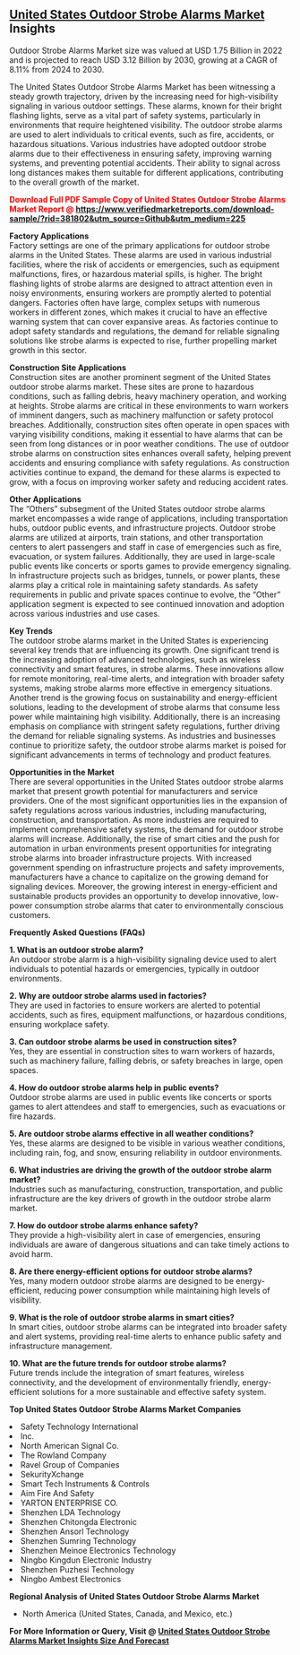 <h2><a href="https://www.verifiedmarketreports.com/download-sample/?rid=381802&amp;utm_source=Github&amp;utm_medium=225" target="_blank">United States Outdoor Strobe Alarms Market</a> Insights</h2><p>Outdoor Strobe Alarms Market size was valued at USD 1.75 Billion in 2022 and is projected to reach USD 3.12 Billion by 2030, growing at a CAGR of 8.11% from 2024 to 2030.</p><p> <p>The United States Outdoor Strobe Alarms Market has been witnessing a steady growth trajectory, driven by the increasing need for high-visibility signaling in various outdoor settings. These alarms, known for their bright flashing lights, serve as a vital part of safety systems, particularly in environments that require heightened visibility. The outdoor strobe alarms are used to alert individuals to critical events, such as fire, accidents, or hazardous situations. Various industries have adopted outdoor strobe alarms due to their effectiveness in ensuring safety, improving warning systems, and preventing potential accidents. Their ability to signal across long distances makes them suitable for different applications, contributing to the overall growth of the market. <b><p><span class=""><span style="color: #ff0000;"><strong>Download Full PDF Sample Copy of United States Outdoor Strobe Alarms Market Report</strong> @ </span><a href="https://www.verifiedmarketreports.com/download-sample/?rid=381802&amp;utm_source=Github&amp;utm_medium=225" target="_blank">https://www.verifiedmarketreports.com/download-sample/?rid=381802&amp;utm_source=Github&amp;utm_medium=225</a></span></p></b></p> <p><strong>Factory Applications</strong><br>Factory settings are one of the primary applications for outdoor strobe alarms in the United States. These alarms are used in various industrial facilities, where the risk of accidents or emergencies, such as equipment malfunctions, fires, or hazardous material spills, is higher. The bright flashing lights of strobe alarms are designed to attract attention even in noisy environments, ensuring workers are promptly alerted to potential dangers. Factories often have large, complex setups with numerous workers in different zones, which makes it crucial to have an effective warning system that can cover expansive areas. As factories continue to adopt safety standards and regulations, the demand for reliable signaling solutions like strobe alarms is expected to rise, further propelling market growth in this sector.</p> <p><strong>Construction Site Applications</strong><br>Construction sites are another prominent segment of the United States outdoor strobe alarms market. These sites are prone to hazardous conditions, such as falling debris, heavy machinery operation, and working at heights. Strobe alarms are critical in these environments to warn workers of imminent dangers, such as machinery malfunction or safety protocol breaches. Additionally, construction sites often operate in open spaces with varying visibility conditions, making it essential to have alarms that can be seen from long distances or in poor weather conditions. The use of outdoor strobe alarms on construction sites enhances overall safety, helping prevent accidents and ensuring compliance with safety regulations. As construction activities continue to expand, the demand for these alarms is expected to grow, with a focus on improving worker safety and reducing accident rates.</p> <p><strong>Other Applications</strong><br>The “Others” subsegment of the United States outdoor strobe alarms market encompasses a wide range of applications, including transportation hubs, outdoor public events, and infrastructure projects. Outdoor strobe alarms are utilized at airports, train stations, and other transportation centers to alert passengers and staff in case of emergencies such as fire, evacuation, or system failures. Additionally, they are used in large-scale public events like concerts or sports games to provide emergency signaling. In infrastructure projects such as bridges, tunnels, or power plants, these alarms play a critical role in maintaining safety standards. As safety requirements in public and private spaces continue to evolve, the “Other” application segment is expected to see continued innovation and adoption across various industries and use cases.</p> <p><strong>Key Trends</strong><br>The outdoor strobe alarms market in the United States is experiencing several key trends that are influencing its growth. One significant trend is the increasing adoption of advanced technologies, such as wireless connectivity and smart features, in strobe alarms. These innovations allow for remote monitoring, real-time alerts, and integration with broader safety systems, making strobe alarms more effective in emergency situations. Another trend is the growing focus on sustainability and energy-efficient solutions, leading to the development of strobe alarms that consume less power while maintaining high visibility. Additionally, there is an increasing emphasis on compliance with stringent safety regulations, further driving the demand for reliable signaling systems. As industries and businesses continue to prioritize safety, the outdoor strobe alarms market is poised for significant advancements in terms of technology and product features.</p> <p><strong>Opportunities in the Market</strong><br>There are several opportunities in the United States outdoor strobe alarms market that present growth potential for manufacturers and service providers. One of the most significant opportunities lies in the expansion of safety regulations across various industries, including manufacturing, construction, and transportation. As more industries are required to implement comprehensive safety systems, the demand for outdoor strobe alarms will increase. Additionally, the rise of smart cities and the push for automation in urban environments present opportunities for integrating strobe alarms into broader infrastructure projects. With increased government spending on infrastructure projects and safety improvements, manufacturers have a chance to capitalize on the growing demand for signaling devices. Moreover, the growing interest in energy-efficient and sustainable products provides an opportunity to develop innovative, low-power consumption strobe alarms that cater to environmentally conscious customers.</p> <p><strong>Frequently Asked Questions (FAQs)</strong></p> <p><strong>1. What is an outdoor strobe alarm?</strong><br>An outdoor strobe alarm is a high-visibility signaling device used to alert individuals to potential hazards or emergencies, typically in outdoor environments.</p> <p><strong>2. Why are outdoor strobe alarms used in factories?</strong><br>They are used in factories to ensure workers are alerted to potential accidents, such as fires, equipment malfunctions, or hazardous conditions, ensuring workplace safety.</p> <p><strong>3. Can outdoor strobe alarms be used in construction sites?</strong><br>Yes, they are essential in construction sites to warn workers of hazards, such as machinery failure, falling debris, or safety breaches in large, open spaces.</p> <p><strong>4. How do outdoor strobe alarms help in public events?</strong><br>Outdoor strobe alarms are used in public events like concerts or sports games to alert attendees and staff to emergencies, such as evacuations or fire hazards.</p> <p><strong>5. Are outdoor strobe alarms effective in all weather conditions?</strong><br>Yes, these alarms are designed to be visible in various weather conditions, including rain, fog, and snow, ensuring reliability in outdoor environments.</p> <p><strong>6. What industries are driving the growth of the outdoor strobe alarm market?</strong><br>Industries such as manufacturing, construction, transportation, and public infrastructure are the key drivers of growth in the outdoor strobe alarm market.</p> <p><strong>7. How do outdoor strobe alarms enhance safety?</strong><br>They provide a high-visibility alert in case of emergencies, ensuring individuals are aware of dangerous situations and can take timely actions to avoid harm.</p> <p><strong>8. Are there energy-efficient options for outdoor strobe alarms?</strong><br>Yes, many modern outdoor strobe alarms are designed to be energy-efficient, reducing power consumption while maintaining high levels of visibility.</p> <p><strong>9. What is the role of outdoor strobe alarms in smart cities?</strong><br>In smart cities, outdoor strobe alarms can be integrated into broader safety and alert systems, providing real-time alerts to enhance public safety and infrastructure management.</p> <p><strong>10. What are the future trends for outdoor strobe alarms?</strong><br>Future trends include the integration of smart features, wireless connectivity, and the development of environmentally friendly, energy-efficient solutions for a more sustainable and effective safety system.</p> </p><p><strong>Top United States Outdoor Strobe Alarms Market Companies</strong></p><div data-test-id=""><p><li>Safety Technology International</li><li> Inc.</li><li> North American Signal Co.</li><li> The Rowland Company</li><li> Ravel Group of Companies</li><li> SekurityXchange</li><li> Smart Tech Instruments & Controls</li><li> Aim Fire And Safety</li><li> YARTON ENTERPRISE CO.</li><li> Shenzhen LDA Technology</li><li> Shenzhen Chitongda Electronic</li><li> Shenzhen Ansorl Technology</li><li> Shenzhen Sumring Technology</li><li> Shenzhen Meinoe Electronics Technology</li><li> Ningbo Kingdun Electronic Industry</li><li> Shenzhen Puzhesi Technology</li><li> Ningbo Ambest Electronics</li></p><div><strong>Regional Analysis of&nbsp;United States Outdoor Strobe Alarms Market</strong></div><ul><li dir="ltr"><p dir="ltr">North America&nbsp;(United States, Canada, and Mexico, etc.)</p></li></ul><p><strong>For More Information or Query, Visit @&nbsp;</strong><strong><a href="https://www.verifiedmarketreports.com/product/outdoor-strobe-alarms-market/?utm_source=Github&amp;utm_medium=225" target="_blank">United States Outdoor Strobe Alarms Market Insights Size And Forecast</a></strong></p></div>
